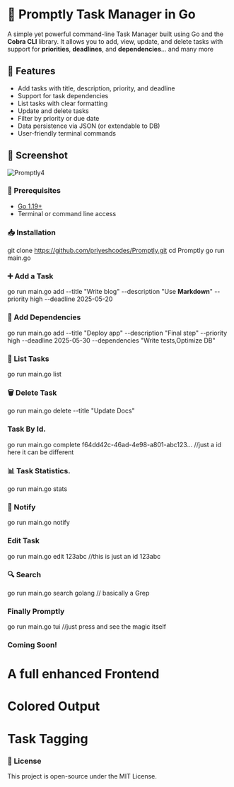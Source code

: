 # 🧾 Promptly Task Manager in Go

A simple yet powerful command-line Task Manager built using Go and the **Cobra CLI** library. It allows you to add, view, update, and delete tasks with support for **priorities**, **deadlines**, and **dependencies**... and many more


## 📌 Features

- Add tasks with title, description, priority, and deadline
- Support for task dependencies
- List tasks with clear formatting
- Update and delete tasks
- Filter by priority or due date
- Data persistence via JSON (or extendable to DB)
- User-friendly terminal commands


## 📸 Screenshot 
![Promptly4](https://github.com/user-attachments/assets/ff500bf6-f355-4c30-9fa2-cc3848f9753b)


### 🔧 Prerequisites

- [Go 1.19+](https://golang.org/dl/)
- Terminal or command line access

### 📥 Installation 
git clone https://github.com/priyeshcodes/Promptly.git
cd Promptly
go run main.go

### ➕ Add a Task
go run main.go add --title "Write blog" --description "Use **Markdown**" --priority high --deadline 2025-05-20

### 🔗 Add Dependencies 
go run main.go add --title "Deploy app" --description "Final step" --priority high --deadline 2025-05-30 --dependencies "Write tests,Optimize DB"

### 📃 List Tasks 
go run main.go list

### 🗑️ Delete Task
go run main.go delete --title "Update Docs"

### Task By Id.
go run main.go complete f64dd42c-46ad-4e98-a801-abc123... //just a id here it can be different

### 📊 Task Statistics.
go run main.go stats

### 🔔 Notify
go run main.go notify

### Edit Task
go run main.go edit 123abc //this is just an id 123abc

### 🔍 Search
go run main.go search golang // basically a Grep



### Finally Promptly
go run main.go tui //just press <Enter> and see the magic itself

### Coming Soon!
# A full enhanced Frontend
# Colored Output
# Task Tagging

### 🪪 License
This project is open-source under the MIT License.

